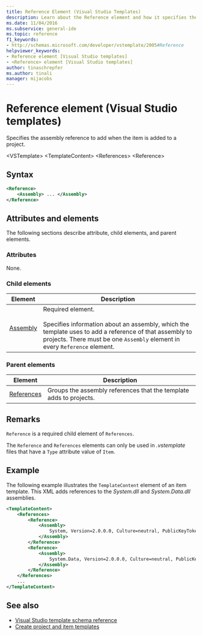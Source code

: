 ```yaml
---
title: Reference Element (Visual Studio Templates)
description: Learn about the Reference element and how it specifies the assembly reference to add when the item is added to a project.
ms.date: 11/04/2016
ms.subservice: general-ide
ms.topic: reference
f1_keywords:
- http://schemas.microsoft.com/developer/vstemplate/2005#Reference
helpviewer_keywords:
- Reference element [Visual Studio templates]
- <Reference> element [Visual Studio templates]
author: tinaschrepfer
ms.author: tinali
manager: mijacobs
---
```

# Reference element (Visual Studio templates)

Specifies the assembly reference to add when the item is added to a project.

 \<VSTemplate>
 \<TemplateContent>
 \<References>
 \<Reference>

## Syntax

```xml
<Reference>
    <Assembly> ... </Assembly>
</Reference>
```

## Attributes and elements
 The following sections describe attribute, child elements, and parent elements.

### Attributes
 None.

### Child elements

|Element|Description|
|-------------|-----------------|
|[Assembly](../extensibility/assembly-element-visual-studio-templates.md)|Required element.<br /><br /> Specifies information about an assembly, which the template uses to add a reference of that assembly to projects. There must be one `Assembly` element in every `Reference` element.|

### Parent elements

|Element|Description|
|-------------|-----------------|
|[References](../extensibility/references-element-visual-studio-templates.md)|Groups the assembly references that the template adds to projects.|

## Remarks
 `Reference` is a required child element of `References`.

 The `Reference` and `References` elements can only be used in *.vstemplate* files that have a `Type` attribute value of `Item`.

## Example
 The following example illustrates the `TemplateContent` element of an item template. This XML adds references to the *System.dll* and *System.Data.dll* assemblies.

```xml
<TemplateContent>
    <References>
        <Reference>
            <Assembly>
                System, Version=2.0.0.0, Culture=neutral, PublicKeyToken=b77a5c561934e089
            </Assembly>
        </Reference>
        <Reference>
            <Assembly>
                System.Data, Version=2.0.0.0, Culture=neutral, PublicKeyToken=b77a5c561934e089
            </Assembly>
        </Reference>
    </References>
    ...
</TemplateContent>
```

## See also
- [Visual Studio template schema reference](../extensibility/visual-studio-template-schema-reference.md)
- [Create project and item templates](../ide/creating-project-and-item-templates.md)
